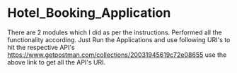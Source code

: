 # Hotel_Booking_Application
There are 2 modules which I did as per the instructions.
Performed all the functionality according.
Just Run the Applications and use following URI's to hit the respective API's
https://www.getpostman.com/collections/20031945619c72e08655
use the above link to get all the API's URI.
